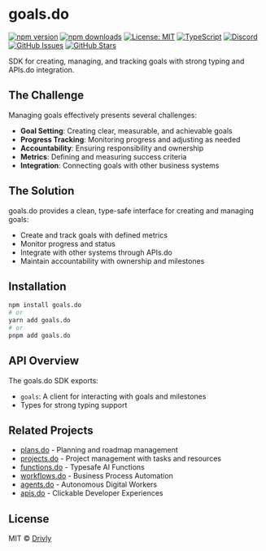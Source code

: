 # goals.do

[![npm version](https://img.shields.io/npm/v/goals.do.svg)](https://www.npmjs.com/package/goals.do)
[![npm downloads](https://img.shields.io/npm/dm/goals.do.svg)](https://www.npmjs.com/package/goals.do)
[![License: MIT](https://img.shields.io/badge/License-MIT-blue.svg)](https://opensource.org/licenses/MIT)
[![TypeScript](https://img.shields.io/badge/TypeScript-4.9.5-blue.svg)](https://www.typescriptlang.org/)
[![Discord](https://img.shields.io/badge/Discord-Join%20Chat-7289da?logo=discord&logoColor=white)](https://discord.gg/tafnNeUQdm)
[![GitHub Issues](https://img.shields.io/github/issues/drivly/ai.svg)](https://github.com/drivly/ai/issues)
[![GitHub Stars](https://img.shields.io/github/stars/drivly/ai.svg)](https://github.com/drivly/ai)

SDK for creating, managing, and tracking goals with strong typing and APIs.do integration.

## The Challenge

Managing goals effectively presents several challenges:

- **Goal Setting**: Creating clear, measurable, and achievable goals
- **Progress Tracking**: Monitoring progress and adjusting as needed
- **Accountability**: Ensuring responsibility and ownership
- **Metrics**: Defining and measuring success criteria
- **Integration**: Connecting goals with other business systems

## The Solution

goals.do provides a clean, type-safe interface for creating and managing goals:

- Create and track goals with defined metrics
- Monitor progress and status
- Integrate with other systems through APIs.do
- Maintain accountability with ownership and milestones

## Installation

```bash
npm install goals.do
# or
yarn add goals.do
# or
pnpm add goals.do
```

## API Overview

The goals.do SDK exports:

- `goals`: A client for interacting with goals and milestones
- Types for strong typing support

## Related Projects

- [plans.do](https://plans.do) - Planning and roadmap management
- [projects.do](https://projects.do) - Project management with tasks and resources
- [functions.do](https://functions.do) - Typesafe AI Functions
- [workflows.do](https://workflows.do) - Business Process Automation
- [agents.do](https://agents.do) - Autonomous Digital Workers
- [apis.do](https://apis.do) - Clickable Developer Experiences

## License

MIT © [Drivly](https://driv.ly)
